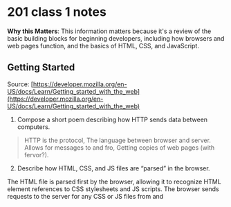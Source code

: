 # 201 class 1 notes

**Why this Matters**: This information matters because it's a review of the basic building blocks for beginning developers, including how browsers and web pages function, and the basics of HTML, CSS, and JavaScript.

## Getting Started

Source: [https://developer.mozilla.org/en-US/docs/Learn/Getting_started_with_the_web](https://developer.mozilla.org/en-US/docs/Learn/Getting_started_with_the_web)

1. Compose a short poem describing how HTTP sends data between computers.

> HTTP is the protocol,
  The language between browser and server.
  Allows for messages to and fro,
  Getting copies of web pages (with fervor?).

2. Describe how HTML, CSS, and JS files are “parsed” in the browser.

The HTML file is parsed first by the browser, allowing it to recognize HTML element references to CSS stylesheets and JS scripts. The browser sends requests to the server for any CSS or JS files from <link> and <script> elements and then parses the CSS and JS. 

To see the visual representation of the page, the browser first generates an in-memory DOM tree from parsed HTML and  CCSOM structure from parsed CSS. It then applies the styles from the CSSOM tree and compiles and executes the parsed JavaScript.

3. How can you find images to add to a Website?

One option is to go to [Google Images](www.google.com/images), click on the Tools button, and filter by Usage Rights --> Creative Commons License.

4. How do you create a String vs a Number in JavaScript?

To signify that the value in a sequence of text is a string, you must enclose it in single or double quote marks, whereas numbers don't have quotes around them.  

5. What is a Variable and why are they important in JavaScript?

Variables are containers that store values. They're declared with the *let* keyword followed by the name given to the variable. They're important because you can't make anything happen in JS without having a Variable to be defined and told what to do, how to relate, etc.
-----------------------------------------------
## Intro to HTML

1. What is an HTML attribute?

Attributes contain extra info about a given element that won't appear in the content.

2. Describe the Anatomy of an HTMl element.

An element contains an opening tag, the content, and the closing tag. 

The opening tag is the name of the element wrapped in <> bracket. It marks where the element begins.

The content is the text an element contains between tags.

The closing tag is the same as the opening tag, but it includes a / before the element name. It makrs where the element ends.


3. What is the Difference between <article> and <section> element tags?

<article> represents a self-contained composition in a document, page, application, or site, intended to be independently distributable or reusable. For example, a newspaper article, blog entry, interactive widget or any other independent item of content.

<section> represents a generic, standalone section of a document; It doesn't have a more specific semantic element to represent it. They should almost always have a heading.

4. What Elements does a “typical” website include?

A "typical" website might include the following elements:

-header: <header>.
-navigation bar: <nav>.
-main content: <main> (with various content subsections represented by <article>, <section>, and <div> elements).
-sidebar: <aside>; often placed inside <main>.
-footer: <footer>.

5. How does metadata influence Search Engine Optimization?

The metadata can influence SEO because the descriptions and keywords used relating to the content of your page has the potential to make your page appear higher (or lower) in relevant search engine searches.

6. How is the <meta> HTML tag used when specifying metadata?

It can be used to specify the document's character encoding using **<meta> charset="utf-8:**, for example.

Or it can include **name** and **content** attributes to specify the type of metadata element/type of information and to specify the actual meta content. 

Example from [This source](https://developer.mozilla.org/en-US/docs/Learn/HTML/Introduction_to_HTML/The_head_metadata_in_HTML)

'''
<meta name="author" content="Chris Mills" />
<meta
  name="description"
  content="The MDN Web Docs Learning Area aims to provide
complete beginners to the Web with all they need to know to get
started with developing web sites and applications." />

'''
-----------------------------------------------

## Miscellaneous

### How To Design A Website

1. What is the first step to designing a Website?

To define what you want to accomplish with it.

2. What is the most important question to answer when designing a Website?

"What exactly do I want to accomplish?"

-----------------------------------------------

## Semantics

1. Why should you use an '<h1>' element over a '<span>' element to display a top level heading?

Because '<h1>' means "a top level heading on your page," and '<span>' is an inline non-semantic element used mostly when you don't want to add specific meaning or you can't think of a better semantic text element to wrap your content.

2. What are the benefits of using semantic tags in our HTML?

[This source](https://developer.mozilla.org/en-US/docs/Glossary/Semantics) lists the following as some of the benefits of using semantic markup in HTML:

-Search engines will consider its contents as important keywords to influence the page's search rankings (see SEO.)
-Screen readers can use it as a signpost to help visually impaired users navigate a page.
-Finding blocks of meaningful code is significantly easier than searching through endless divs with or without semantic or namespaced classes.
-Suggests to the developer the type of data that will be populated.
-Semantic naming mirrors proper custom element/component naming.

-----------------------------------------------

## What is JavaScript?

1. Describe 2 things that require JavaScript in the Browser?

Animating images and dynamically updating content both require JS in the browser.

2. How can you add JavaScript to an HTML document?

Using the **script** element. You can create a script.js file in the same directory as your HTML file, or add JavaScript inline - inside of your HTML.

## Things I Want To Know More About:
Nothing at the moment!